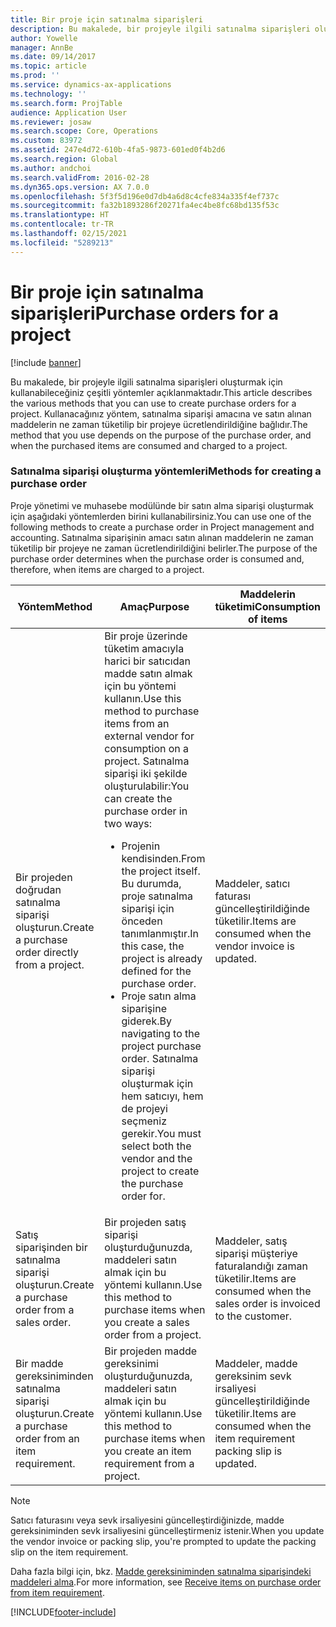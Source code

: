 ```yaml
---
title: Bir proje için satınalma siparişleri
description: Bu makalede, bir projeyle ilgili satınalma siparişleri oluşturmak için kullanabileceğiniz çeşitli yöntemler açıklanmaktadır. Kullanacağınız yöntem, satınalma siparişi amacına ve satın alınan maddelerin ne zaman tüketilip bir projeye ücretlendirildiğine bağlıdır.
author: Yowelle
manager: AnnBe
ms.date: 09/14/2017
ms.topic: article
ms.prod: ''
ms.service: dynamics-ax-applications
ms.technology: ''
ms.search.form: ProjTable
audience: Application User
ms.reviewer: josaw
ms.search.scope: Core, Operations
ms.custom: 83972
ms.assetid: 247e4d72-610b-4fa5-9873-601ed0f4b2d6
ms.search.region: Global
ms.author: andchoi
ms.search.validFrom: 2016-02-28
ms.dyn365.ops.version: AX 7.0.0
ms.openlocfilehash: 5f3f5d196e0d7db4a6d8c4cfe834a335f4ef737c
ms.sourcegitcommit: fa32b1893286f20271fa4ec4be8fc68bd135f53c
ms.translationtype: HT
ms.contentlocale: tr-TR
ms.lasthandoff: 02/15/2021
ms.locfileid: "5289213"
---
```

# <a name="purchase-orders-for-a-project"></a><span data-ttu-id="f4012-104">Bir proje için satınalma siparişleri</span><span class="sxs-lookup"><span data-stu-id="f4012-104">Purchase orders for a project</span></span>

[!include [banner](../includes/banner.md)]

<span data-ttu-id="f4012-105">Bu makalede, bir projeyle ilgili satınalma siparişleri oluşturmak için kullanabileceğiniz çeşitli yöntemler açıklanmaktadır.</span><span class="sxs-lookup"><span data-stu-id="f4012-105">This article describes the various methods that you can use to create purchase orders for a project.</span></span> <span data-ttu-id="f4012-106">Kullanacağınız yöntem, satınalma siparişi amacına ve satın alınan maddelerin ne zaman tüketilip bir projeye ücretlendirildiğine bağlıdır.</span><span class="sxs-lookup"><span data-stu-id="f4012-106">The method that you use depends on the purpose of the purchase order, and when the purchased items are consumed and charged to a project.</span></span>

### <a name="methods-for-creating-a-purchase-order"></a><span data-ttu-id="f4012-107">Satınalma siparişi oluşturma yöntemleri</span><span class="sxs-lookup"><span data-stu-id="f4012-107">Methods for creating a purchase order</span></span>

<span data-ttu-id="f4012-108">Proje yönetimi ve muhasebe modülünde bir satın alma siparişi oluşturmak için aşağıdaki yöntemlerden birini kullanabilirsiniz.</span><span class="sxs-lookup"><span data-stu-id="f4012-108">You can use one of the following methods to create a purchase order in Project management and accounting.</span></span> <span data-ttu-id="f4012-109">Satınalma siparişinin amacı satın alınan maddelerin ne zaman tüketilip bir projeye ne zaman ücretlendirildiğini belirler.</span><span class="sxs-lookup"><span data-stu-id="f4012-109">The purpose of the purchase order determines when the purchase order is consumed and, therefore, when items are charged to a project.</span></span>

<table>
<colgroup>
<col width="33%" />
<col width="33%" />
<col width="33%" />
</colgroup>
<thead>
<tr class="header">
<th><span data-ttu-id="f4012-110">Yöntem</span><span class="sxs-lookup"><span data-stu-id="f4012-110">Method</span></span></th>
<th><span data-ttu-id="f4012-111">Amaç</span><span class="sxs-lookup"><span data-stu-id="f4012-111">Purpose</span></span></th>
<th><span data-ttu-id="f4012-112">Maddelerin tüketimi</span><span class="sxs-lookup"><span data-stu-id="f4012-112">Consumption of items</span></span></th>
</tr>
</thead>
<tbody>
<tr class="odd">
<td><span data-ttu-id="f4012-113">Bir projeden doğrudan satınalma siparişi oluşturun.</span><span class="sxs-lookup"><span data-stu-id="f4012-113">Create a purchase order directly from a project.</span></span></td>
<td><span data-ttu-id="f4012-114">Bir proje üzerinde tüketim amacıyla harici bir satıcıdan madde satın almak için bu yöntemi kullanın.</span><span class="sxs-lookup"><span data-stu-id="f4012-114">Use this method to purchase items from an external vendor for consumption on a project.</span></span> <span data-ttu-id="f4012-115">Satınalma siparişi iki şekilde oluşturulabilir:</span><span class="sxs-lookup"><span data-stu-id="f4012-115">You can create the purchase order in two ways:</span></span>
<ul>
<li><span data-ttu-id="f4012-116">Projenin kendisinden.</span><span class="sxs-lookup"><span data-stu-id="f4012-116">From the project itself.</span></span> <span data-ttu-id="f4012-117">Bu durumda, proje satınalma siparişi için önceden tanımlanmıştır.</span><span class="sxs-lookup"><span data-stu-id="f4012-117">In this case, the project is already defined for the purchase order.</span></span></li>
<li><span data-ttu-id="f4012-118">Proje satın alma siparişine giderek.</span><span class="sxs-lookup"><span data-stu-id="f4012-118">By navigating to the project purchase order.</span></span> <span data-ttu-id="f4012-119">Satınalma siparişi oluşturmak için hem satıcıyı, hem de projeyi seçmeniz gerekir.</span><span class="sxs-lookup"><span data-stu-id="f4012-119">You must select both the vendor and the project to create the purchase order for.</span></span></li>
</ul></td>
<td><span data-ttu-id="f4012-120">Maddeler, satıcı faturası güncelleştirildiğinde tüketilir.</span><span class="sxs-lookup"><span data-stu-id="f4012-120">Items are consumed when the vendor invoice is updated.</span></span></td>
</tr>
<tr class="even">
<td><span data-ttu-id="f4012-121">Satış siparişinden bir satınalma siparişi oluşturun.</span><span class="sxs-lookup"><span data-stu-id="f4012-121">Create a purchase order from a sales order.</span></span></td>
<td><span data-ttu-id="f4012-122">Bir projeden satış siparişi oluşturduğunuzda, maddeleri satın almak için bu yöntemi kullanın.</span><span class="sxs-lookup"><span data-stu-id="f4012-122">Use this method to purchase items when you create a sales order from a project.</span></span></td>
<td><span data-ttu-id="f4012-123">Maddeler, satış siparişi müşteriye faturalandığı zaman tüketilir.</span><span class="sxs-lookup"><span data-stu-id="f4012-123">Items are consumed when the sales order is invoiced to the customer.</span></span></td>
</tr>
<tr class="odd">
<td><span data-ttu-id="f4012-124">Bir madde gereksiniminden satınalma siparişi oluşturun.</span><span class="sxs-lookup"><span data-stu-id="f4012-124">Create a purchase order from an item requirement.</span></span></td>
<td><span data-ttu-id="f4012-125">Bir projeden madde gereksinimi oluşturduğunuzda, maddeleri satın almak için bu yöntemi kullanın.</span><span class="sxs-lookup"><span data-stu-id="f4012-125">Use this method to purchase items when you create an item requirement from a project.</span></span></td>
<td><span data-ttu-id="f4012-126">Maddeler, madde gereksinim sevk irsaliyesi güncelleştirildiğinde tüketilir.</span><span class="sxs-lookup"><span data-stu-id="f4012-126">Items are consumed when the item requirement packing slip is updated.</span></span></td>
</tr>
</tbody>
</table>

> [!NOTE] 
> <span data-ttu-id="f4012-127">Satıcı faturasını veya sevk irsaliyesini güncelleştirdiğinizde, madde gereksiniminden sevk irsaliyesini güncelleştirmeniz istenir.</span><span class="sxs-lookup"><span data-stu-id="f4012-127">When you update the vendor invoice or packing slip, you're prompted to update the packing slip on the item requirement.</span></span>

<span data-ttu-id="f4012-128">Daha fazla bilgi için, bkz. [Madde gereksiniminden satınalma siparişindeki maddeleri alma](tasks/receive-items-purchase-order-item-requirement.md).</span><span class="sxs-lookup"><span data-stu-id="f4012-128">For more information, see [Receive items on purchase order from item requirement](tasks/receive-items-purchase-order-item-requirement.md).</span></span>



[!INCLUDE[footer-include](../includes/footer-banner.md)]